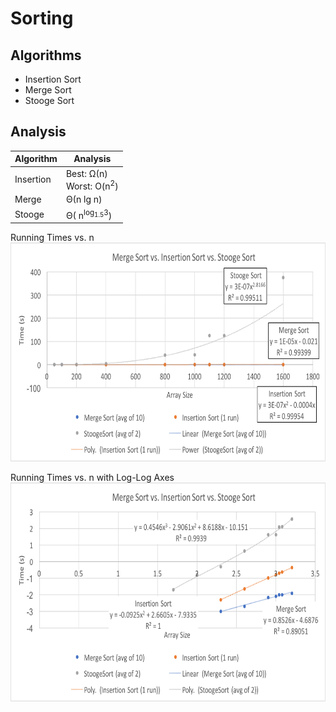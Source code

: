 # Sorting
## Algorithms
* Insertion Sort
* Merge Sort
* Stooge Sort

## Analysis

| Algorithm | Analysis |
| ----------- | ---------- |
| Insertion | Best: Ω(n)<br>Worst: O(n<sup>2</sup>) |
| Merge | Θ(n lg n) |
| Stooge | Θ( n<sup>log<sub>1.5</sub>3</sup>)

Running Times vs. n<br>
<img alt="Running Time" src="https://github.com/vchapple17/algorithms/blob/master/sorting/img/comparison-reg.png" height="350">


Running Times vs. n with Log-Log Axes<br>
<img alt="Running Time" src="https://github.com/vchapple17/algorithms/blob/master/sorting/img/comparison-log-log.png" height="350">
